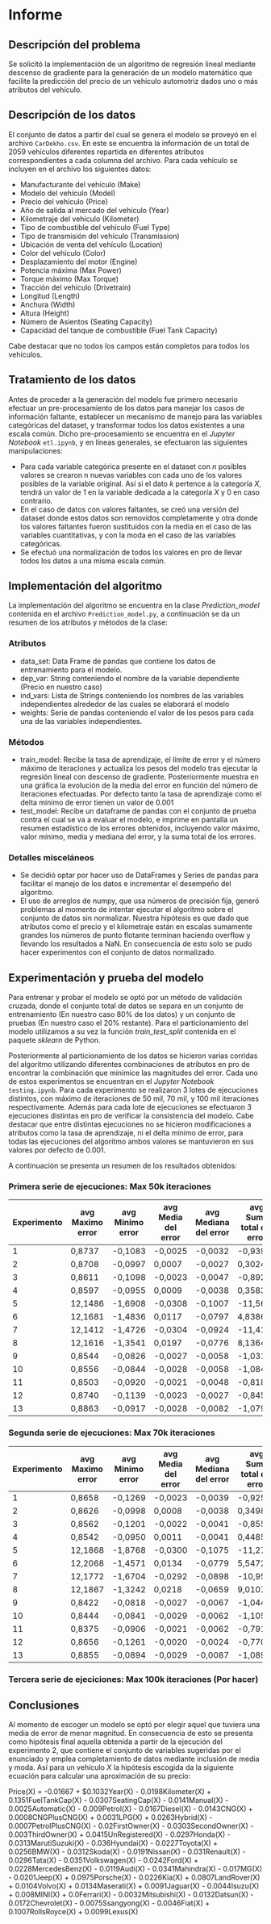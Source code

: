 # Informe

## Descripción del problema

Se solicitó la implementación de un algoritmo de regresión lineal mediante descenso de gradiente para la generación de un modelo
matemático que facilite la predicción del precio de un vehículo automotriz dados uno o más atributos del vehículo.

## Descripción de los datos

El conjunto de datos a partir del cual se genera el modelo se proveyó en el archivo `CarDekho.csv`. En este se encuentra la información de un total
de 2059 vehículos diferentes repartida en diferentes atributos correspondientes a cada columna del archivo. Para cada vehículo se incluyen en el archivo 
los siguientes datos:

* Manufacturante del vehículo (Make)
* Modelo del vehículo (Model)
* Precio del vehículo (Price)
* Año de salida al mercado del vehículo (Year)
* Kilometraje del vehículo (Kilometer)
* Tipo de combustible del vehículo (Fuel Type)
* Tipo de transmisión del vehículo (Transmission)
* Ubicación de venta del vehículo (Location)
* Color del vehículo (Color)
* Desplazamiento del motor (Engine)
* Potencia máxima (Max Power)
* Torque máximo (Max Torque)
* Tracción del vehículo (Drivetrain)
* Longitud (Length)
* Anchura (Width)
* Altura (Height)
* Número de Asientos (Seating Capacity)
* Capacidad del tanque de combustible (Fuel Tank Capacity)

Cabe destacar que no todos los campos están completos para todos los vehículos.

## Tratamiento de los datos

Antes de proceder a la generación del modelo fue primero necesario efectuar un pre-procesamiento de los datos para manejar los casos de información faltante, 
establecer un mecanismo de manejo para las variables categóricas del dataset, y transformar todos los datos existentes a una escala común. Dicho pre-procesamiento
se encuentra en el *Jupyter Notebook* `etl.ipynb`, y en líneas generales, se efectuaron las siguientes manipulaciones:

* Para cada variable categórica presente en el dataset con *n* posibles valores se crearon n nuevas variables con cada uno de los 
valores posibles de la variable original. Así si el dato *k* pertence a la categoría *X*, tendrá un valor de 1 en la variable dedicada
a la categoría *X* y 0 en caso contrario.
* En el caso de datos con valores faltantes, se creó una versión del dataset donde estos datos son removidos completamente y otra donde los valores faltantes
fueron sustituidos con la media en el caso de las variables cuantitativas, y con la moda en el caso de las variables categóricas.
* Se efectuó una normalización de todos los valores en pro de llevar todos los datos a una misma escala común.

## Implementación del algoritmo

La implementación del algoritmo se encuentra en la clase *Prediction_model* contenida en el archivo `Prediction_model.py`, a continuación se da un resumen
de los atributos y métodos de la clase:

### Atributos

* data_set: Data Frame de pandas que contiene los datos de entrenamiento para el modelo.
* dep_var: String conteniendo el nombre de la variable dependiente (Precio en nuestro caso)
* ind_vars: Lista de Strings conteniendo los nombres de las variables independientes alrededor de las cuales se elaborará el modelo
* weights: Serie de pandas conteniendo el valor de los pesos para cada una de las variables independientes.

### Métodos

* train_model: Recibe la tasa de aprendizaje, el límite de error y el número máximo de iteraciones y actualiza los pesos del modelo tras ejecutar la regresión lineal con descenso de gradiente. Posteriormente muestra en una gráfica la evolución de la media del error en función del número de iteraciones efectuadas. Por defecto tanto la tasa de aprendizaje como el delta mínimo de error tienen un valor de 0.001
* test_model: Recibe un dataframe de pandas con el conjunto de prueba contra el cual se va a evaluar el modelo, e imprime en pantalla un resumen estadístico de los errores obtenidos, incluyendo valor máximo, valor mínimo, media y mediana del error, y la suma total de los errores.

### Detalles misceláneos

* Se decidió optar por hacer uso de DataFrames y Series de pandas para facilitar el manejo de los datos e incrementar el desempeño del algoritmo.
* El uso de arreglos de numpy, que usa números de precisión fija, generó problemas al momento de intentar ejecutar el algoritmo sobre el conjunto de datos sin normalizar. Nuestra hipótesis es que dado que atributos como el precio y el kilometraje están en escalas sumamente grandes los números de punto flotante terminan haciendo overflow y llevando los resultados a NaN. En consecuencia de esto solo se pudo hacer experimentos con el conjunto de datos normalizado.

## Experimentación y prueba del modelo

Para entrenar y probar el modelo se optó por un método de validación cruzada, donde el conjunto total de datos se separa en un conjunto de entrenamiento (En nuestro caso 80% de los datos) y un conjunto de pruebas (En nuestro caso el 20% restante). Para el particionamiento del modelo utilizamos a su vez la función *train_test_split* contenida en el paquete *sklearn* de Python.

Posteriormente al particionamiento de los datos se hicieron varias corridas del algoritmo utilizando diferentes combinaciones de atributos en pro de encontrar la combinación que minimice las magnitudes del error. Cada uno de estos experimentos se encuentran en el *Jupyter Notebook* `testing.ipynb`. Para cada experimento se realizaron 3 lotes de ejecuciones distintos, con máximo de iteraciones de 50 mil, 70 mil, y 100 mil iteraciones respectivamente. Además para cada lote de ejecuciones se efectuaron 3 ejecuciones distintas en pro de verificar la consistencia del modelo. Cabe destacar que entre distintas ejecuciones no se hicieron modificaciones a atributos como la tasa de aprendizaje, ni el delta mínimo de error, para todas las ejecuciones del algoritmo ambos valores se mantuvieron en sus valores por defecto de 0.001.

 A continuación se presenta un resumen de los resultados obtenidos:

### Primera serie de ejecuciones: Max 50k iteraciones

| Experimento | avg Maximo error | avg Minimo error | avg Media del error | avg Mediana del error | avg Suma total del error |
| ----------- | ---------------- | ---------------- | ------------------- | --------------------- | ------------------------ |
| 1           | 0,8737           | \-0,1083         | \-0,0025            | \-0,0032              | \-0,9391                 |
| 2           | 0,8708           | \-0,0997         | 0,0007              | \-0,0027              | 0,3024                   |
| 3           | 0,8611           | \-0,1098         | \-0,0023            | \-0,0047              | \-0,8927                 |
| 4           | 0,8597           | \-0,0955         | 0,0009              | \-0,0038              | 0,3583                   |
| 5           | 12,1486          | \-1,6908         | \-0,0308            | \-0,1007              | \-11,5680                |
| 6           | 12,1681          | \-1,4836         | 0,0117              | \-0,0797              | 4,8386                   |
| 7           | 12,1412          | \-1,4726         | \-0,0304            | \-0,0924              | \-11,4124                |
| 8           | 12,1616          | \-1,3541         | 0,0197              | \-0,0776              | 8,1364                   |
| 9           | 0,8544           | \-0,0826         | \-0,0027            | \-0,0058              | \-1,0311                 |
| 10          | 0,8556           | \-0,0844         | \-0,0028            | \-0,0058              | \-1,0849                 |
| 11          | 0,8503           | \-0,0920         | \-0,0021            | \-0,0048              | \-0,8184                 |
| 12          | 0,8740           | \-0,1139         | \-0,0023            | \-0,0027              | \-0,8457                 |
| 13          | 0,8863           | \-0,0917         | \-0,0028            | \-0,0082              | \-1,0794                 |


### Segunda serie de ejecuciones: Max 70k iteraciones
| Experimento | avg Maximo error | avg Minimo error | avg Media del error | avg Mediana del error | avg Suma total del error |
| ----------- | ---------------- | ---------------- | ------------------- | --------------------- | ------------------------ |
| 1           | 0,8658           | \-0,1269         | \-0,0023            | \-0,0039              | \-0,9251                 |
| 2           | 0,8626           | \-0,0998         | 0,0008              | \-0,0038              | 0,3498                   |
| 3           | 0,8562           | \-0,1201         | \-0,0022            | \-0,0041              | \-0,8556                 |
| 4           | 0,8542           | \-0,0950         | 0,0011              | \-0,0041              | 0,4485                   |
| 5           | 12,1868          | \-1,8768         | \-0,0300            | \-0,1075              | \-11,2789                |
| 6           | 12,2068          | \-1,4571         | 0,0134              | \-0,0779              | 5,5472                   |
| 7           | 12,1772          | \-1,6704         | \-0,0292            | \-0,0898              | \-10,9540                |
| 8           | 12,1867          | \-1,3242         | 0,0218              | \-0,0659              | 9,0107                   |
| 9           | 0,8422           | \-0,0818         | \-0,0027            | \-0,0067              | \-1,0443                 |
| 10          | 0,8444           | \-0,0841         | \-0,0029            | \-0,0062              | \-1,1052                 |
| 11          | 0,8375           | \-0,0906         | \-0,0021            | \-0,0062              | \-0,7916                 |
| 12          | 0,8656           | \-0,1261         | \-0,0020            | \-0,0024              | \-0,7709                 |
| 13          | 0,8855           | \-0,0894         | \-0,0029            | \-0,0087              | \-1,0890                 |

### Tercera serie de ejeciciones: Max 100k iteraciones (Por hacer)

## Conclusiones

Al momento de escoger un modelo se optó por elegir aquel que tuviera una media de error de menor magnitud. En consecuencia de esto se presenta como hipótesis final aquella obtenida a partir de la ejecución del experimento 2, que contiene el conjunto de variables sugeridas por el enunciado y emplea completamiento de datos mediante inclusión de media y moda. Así para un vehículo *X* la hipótesis escogida da la siguiente ecuación para calcular una aproximación de su precio:

Price(X) = -0.01667 + $0.1032Year(X) - 0.0198Kilometer(X) + 0.1351FuelTankCap(X) - 0.0307SeatingCap(X) - 0.0141Manual(X) - 0.0025Automatic(X) - 0.009Petrol(X) - 0.0167Diesel(X) - 0.0143CNG(X) + 0.0008CNGPlusCNG(X) + 0.0031LPG(X) + 0.0263Hybrid(X) - 0.0007PetrolPlusCNG(X) - 0.02FirstOwner(X) - 0.0303SecondOwner(X) - 0.003ThirdOwner(X) + 0.0415UnRegistered(X) - 0.0297Honda(X) - 0.0313MarutiSuzuki(X) - 0.036Hyundai(X) - 0.0227Toyota(X) + 0.0256BMW(X) - 0.0312Skoda(X) - 0.0191Nissan(X) - 0.031Renault(X) - 0.0296Tata(X) - 0.0351Volkswagen(X) - 0.0242Ford(X) + 0.0228MercedesBenz(X) - 0.0119Audi(X) - 0.0341Mahindra(X) - 0.017MG(X) - 0.0201Jeep(X) + 0.0975Porsche(X) - 0.0226Kia(X) + 0.0807LandRover(X) + 0.0104Volvo(X) + 0.0134Maserati(X) + 0.0091Jaguar(X) - 0.0044Isuzu(X) + 0.008MINI(X) + 0.0Ferrari(X) - 0.0032Mitsubishi(X) - 0.0132Datsun(X) - 0.0172Chevrolet(X) - 0.0075Ssangyong(X) - 0.0046Fiat(X) + 0.1007RollsRoyce(X) + 0.0099Lexus(X)